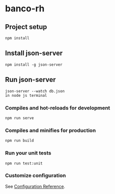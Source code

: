# banco-rh

## Project setup
```
npm install
```
## Install json-server
```
npm install -g json-server
```
## Run json-server
```
json-server --watch db.json
in node js terminal
```

### Compiles and hot-reloads for development
```
npm run serve
```

### Compiles and minifies for production
```
npm run build
```

### Run your unit tests
```
npm run test:unit
```

### Customize configuration
See [Configuration Reference](https://cli.vuejs.org/config/).
